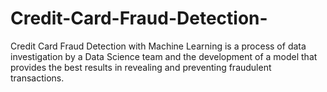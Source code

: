 # Credit-Card-Fraud-Detection-
Credit Card Fraud Detection with Machine Learning is a process of data investigation by a Data Science team and the development of a model that provides the best results in revealing and preventing fraudulent transactions.
